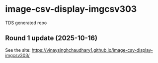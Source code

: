 # image-csv-display-imgcsv303
TDS generated repo


## Round 1 update (2025-10-16)

See the site: https://vinaysinghchaudhary1.github.io/image-csv-display-imgcsv303/
